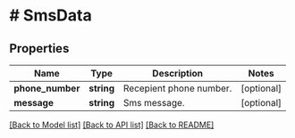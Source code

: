 # # SmsData

## Properties

Name | Type | Description | Notes
------------ | ------------- | ------------- | -------------
**phone_number** | **string** | Recepient phone number. | [optional]
**message** | **string** | Sms message. | [optional]

[[Back to Model list]](../../README.md#models) [[Back to API list]](../../README.md#endpoints) [[Back to README]](../../README.md)
